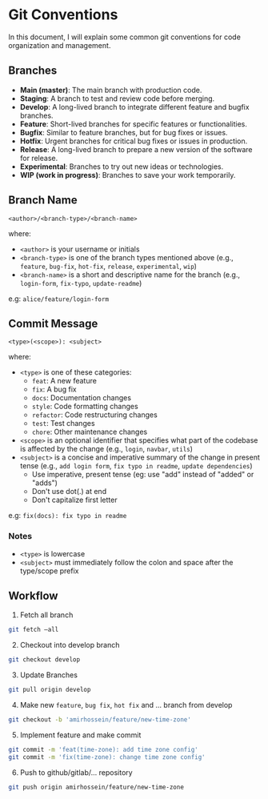 # Git Conventions

In this document, I will explain some common git conventions for code organization and management.

## Branches

- **Main (master)**: The main branch with production code.
- **Staging**: A branch to test and review code before merging.
- **Develop**: A long-lived branch to integrate different feature and bugfix branches.
- **Feature**: Short-lived branches for specific features or functionalities.
- **Bugfix**: Similar to feature branches, but for bug fixes or issues.
- **Hotfix**: Urgent branches for critical bug fixes or issues in production.
- **Release**: A long-lived branch to prepare a new version of the software for release.
- **Experimental**: Branches to try out new ideas or technologies.
- **WIP (work in progress)**: Branches to save your work temporarily.

## Branch Name

`<author>/<branch-type>/<branch-name>`

where:

- `<author>` is your username or initials
- `<branch-type>` is one of the branch types mentioned above (e.g., `feature`, `bug-fix`, `hot-fix`, `release`, `experimental`, `wip`)
- `<branch-name>` is a short and descriptive name for the branch (e.g., `login-form`, `fix-typo`, `update-readme`)

e.g: `alice/feature/login-form`

## Commit Message

`<type>(<scope>): <subject>`

where:

- `<type>` is one of these categories:
  - `feat`: A new feature
  - `fix`: A bug fix
  - `docs`: Documentation changes
  - `style`: Code formatting changes
  - `refactor`: Code restructuring changes
  - `test`: Test changes
  - `chore`: Other maintenance changes
- `<scope>` is an optional identifier that specifies what part of the codebase is affected by the change (e.g., `login`, `navbar`, `utils`)
- `<subject>` is a concise and imperative summary of the change in present tense (e.g., `add login form`, `fix typo in readme`, `update dependencies`)
  - Use imperative, present tense (eg: use "add" instead of "added" or "adds")
  - Don't use dot(.) at end
  - Don't capitalize first letter

e.g: `fix(docs): fix typo in readme`

### Notes

  - `<type>` is lowercase
  - `<subject>` must immediately follow the colon and space after the type/scope prefix

## Workflow

1. Fetch all branch
```bash
git fetch –all
```

2. Checkout into develop branch
```bash
git checkout develop
```

3. Update Branches
```bash
git pull origin develop
```

4. Make new `feature`, `bug fix`, `hot fix` and … branch from develop
```bash
git checkout -b 'amirhossein/feature/new-time-zone'
```

5. Implement feature and make commit
```bash
git commit -m 'feat(time-zone): add time zone config'
git commit -m 'fix(time-zone): change time zone config'
```

6. Push to github/gitlab/... repository
```bash
git push origin amirhossein/feature/new-time-zone
```
